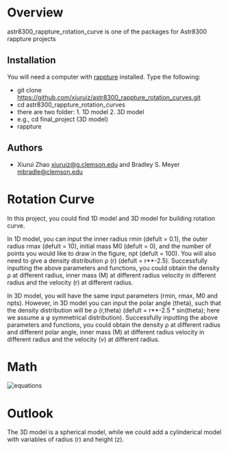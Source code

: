 Overview
========

astr8300_rappture_rotation_curve is one of the packages for Astr8300 rappture projects

Installation
------------

You will need a computer with [rappture](https://nanohub.org/infrastructure/rappture/) installed.  Type the following:

* git clone https://github.com/xiuruiz/astr8300_rappture_rotation_curves.git
* cd astr8300_rappture_rotation_curves
* there are two folder: 1. 1D model 2. 3D model
* e.g., cd final_project (3D model)
* rappture


Authors
-------

- Xiurui Zhao <xiuruiz@g.clemson.edu> and Bradley S. Meyer <mbradle@clemson.edu>


# Rotation Curve
In this project, you could find 1D model and 3D model for building rotation curve. 

In 1D model, you can input the inner radius rmin (defult = 0.1), the outer radius rmax (defult = 10), initial mass M0 (defult = 0), and the number of points you would like to draw in the figure, npt (defult = 100). You will also need to give a density distribution &#x3C1; (r) (defult = r**-2.5). Successfully inputting the above parameters and functions, you could obtain the density &#x3C1; at different radius, inner mass (M) at different radius velocity in different radius and the velocity (r) at different radius.

In 3D model, you will have the same input parameters (rmin, rmax, M0 and npts). However, in 3D model you can input the polar angle (theta), such that the density distribution will be &#x3C1; (r,theta) (defult = r**-2.5 * sin(theta); here we assume a &#x3C6; symmetrical distribution). Successfully inputting the above parameters and functions, you could obtain the density &#x3C1; at different radius and different polar angle, inner mass (M) at different radius velocity in different radius and the velocity (v) at different radius.

# Math

![equations](https://github.com/xiuruiz/astr8300_rappture_rotation_curves/blob/master/equations.png)

# Outlook
The 3D model is a spherical model, while we could add a cylinderical model with variables of radius (r) and height (z).
